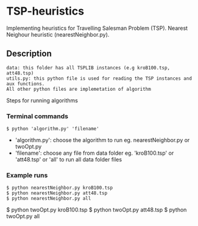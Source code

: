 # TSP-heuristics
Implementing heuristics for Travelling Salesman Problem (TSP). Nearest Neighour heuristic (nearestNeighbor.py).

## Description 
	data: this folder has all TSPLIB instances (e.g kroB100.tsp, att48.tsp) 
	utils.py: this python file is used for reading the TSP instances and aux functions.  
	All other python files are implemetation of algorithm

Steps for running algorithms
### Terminal commands
	$ python 'algorithm.py' 'filename'  

* 'algorithm.py': choose the algorithm to run eg. nearestNeighbor.py or twoOpt.py
* 'filename': choose any file from data folder eg. 'kroB100.tsp' or 'att48.tsp' or 'all' to run all data folder files

### Example runs			
	$ python nearestNeighbor.py kroB100.tsp
	$ python nearestNeighbor.py att48.tsp
	$ python nearestNeighbor.py all
  $ python twoOpt.py kroB100.tsp
	$ python twoOpt.py att48.tsp
	$ python twoOpt.py all
